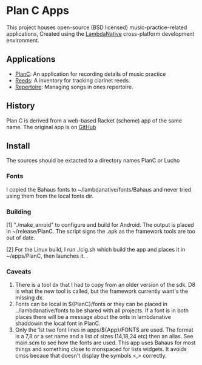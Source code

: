 # Plan C Apps
This project houses open-source (BSD licensed) music-practice-related applications,
Created using the [LambdaNative](http://www.lambdanative.org) cross-platform development environment.

## Applications
* [PlanC](apps/PlanC): An application for recording details of music practice
* [Reeds](apps/Reeds): A inventory for tracking clarinet reeds.
* [Repertoire](apps/Repertoire): Managing songs in ones repertoire.

## History
Plan C is derived from a web-based Racket (scheme) app of the same name.
The original app is on [GitHub](https://github.com/louis-frayser/plan-c.git)

## Install
The sources should be extacted to a directory names PlanC or Lucho

### Fonts
I copied the Bahaus fonts to ~/lambdanative/fonts/Bahaus and never tried using them from the local fonts dir.

### Building
[1] "./make_anroid" to configure and build for Android. The output is placed in ~/release/PlanC. The script signs the .apk as the framework tools are too out of date.

[2] For the Linux build, I run ./clg.sh which build the app and places it in ~/apps/PlanC, then launches it.
.

### Caveats
1. There is a tool dx that I had to copy from an older version of the sdk.  D8 is what the new tool is called, but the framework currently want's the missing dx.
2. Fonts can be local in ${PlanC}/fonts or they can be placed in ../lambdanative/fonts to be shared with all projects.
   If a font is in both places there will be a message about the onts in lambdanative shaddowin the local font in PlanC.
3.  Only the 1st two font lines in apps/${App}/FONTS are used.
    The format is <relative font.path> a 7,8 or a set name and a list of sizes (14,18,24 etc) then an alias.
    See main.scm to see how the fonts are used.  This app uses Bahaus for most things and something close to monspaced for lists
    widgets. It avoids cmss becaue that doesn't display the symbols <,> correctly.
